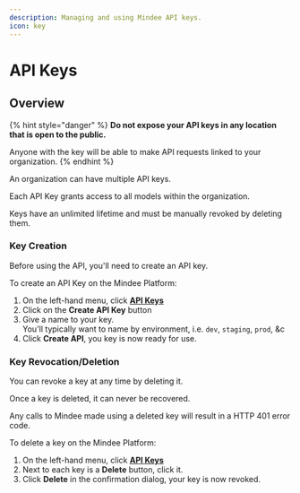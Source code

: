 ```yaml
---
description: Managing and using Mindee API keys.
icon: key
---
```


# API Keys

## Overview

{% hint style="danger" %}
**Do not expose your API keys in any location that is open to the public.**

Anyone with the key will be able to make API requests linked to your organization.
{% endhint %}

An organization can have multiple API keys.

Each API Key grants access to all models within the organization.

Keys have an unlimited lifetime and must be manually revoked by deleting them.

### Key Creation

Before using the API, you'll need to create an API key.

To create an API Key on the Mindee Platform:

1. On the left-hand menu, click [**API Keys**](https://app.mindee.com/api-keys)
2. Click on the **Create API Key** button
3. Give a name to your key.\
   You'll typically want to name by environment, i.e. `dev`, `staging`, `prod`, \&c
4. Click **Create API**, you key is now ready for use.

### Key Revocation/Deletion

You can revoke a key at any time by deleting it.

Once a key is deleted, it can never be recovered.

Any calls to Mindee made using a deleted key will result in a HTTP 401 error code.

To delete a key on the Mindee Platform:

1. On the left-hand menu, click [**API Keys**](https://app.mindee.com/api-keys)
2. Next to each key is a **Delete** button, click it.
3. Click **Delete** in the confirmation dialog, your key is now revoked.
